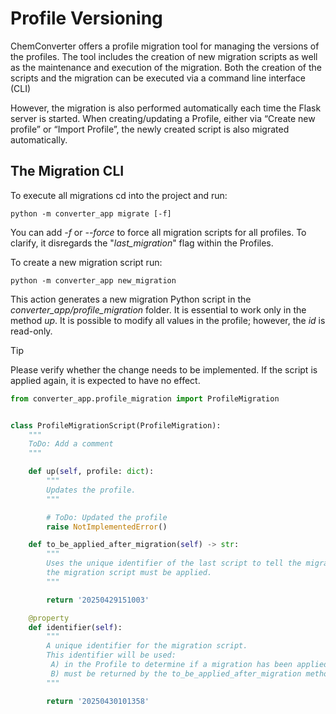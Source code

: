 # Profile Versioning

ChemConverter offers a profile migration tool for managing the versions 
of the profiles. The tool includes the creation of new migration scripts 
as well as the maintenance and execution of the migration. Both the 
creation of the scripts and the migration can be executed via a 
command line interface (CLI)

However, the migration is also performed automatically each time the Flask server
is started. When creating/updating a Profile, either via “Create new profile”
or “Import Profile”, the newly created script is also migrated automatically.

## The Migration CLI

To execute all migrations cd into the project and run:

```shell
python -m converter_app migrate [-f]
```

You can add _-f_ or _--force_ to force all migration scripts for all profiles. 
To clarify, it disregards the "_last_migration_" flag within the Profiles.

To create a new migration script run:

```shell
python -m converter_app new_migration
```
This action generates a new migration Python script in the _converter_app/profile_migration_ folder. It is essential to work only in the method _up_.
It is possible to modify all values in the profile; however, the _id_ is read-only.

> [!TIP]
> Please verify whether the change needs to be implemented. 
> If the script is applied again, it is expected to have no effect.

```python
from converter_app.profile_migration import ProfileMigration


class ProfileMigrationScript(ProfileMigration):
    """
    ToDo: Add a comment
    """

    def up(self, profile: dict):
        """
        Updates the profile.
        """

        # ToDo: Updated the profile
        raise NotImplementedError()

    def to_be_applied_after_migration(self) -> str:
        """
        Uses the unique identifier of the last script to tell the migration process in which order
        the migration script must be applied.
        """

        return '20250429151003'

    @property
    def identifier(self):
        """
        A unique identifier for the migration script.
        This identifier will be used:
         A) in the Profile to determine if a migration has been applied to a certain Profile.
         B) must be returned by the to_be_applied_after_migration method of the following script
        """

        return '20250430101358'
```